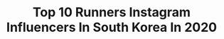 ---
title: Top 10 Runners Instagram Influencers In South Korea In 2020
description: >-
  Find top runners Instagram influencers in South Korea in 2020. Most popular hashtags: #underarmourkr #dietfood #event #ootd.
platform: Instagram
profiles:
  - username: "lovelyn210"
    fullname: >-
      달려라하린🏃‍♀️❣ 운동하는스포츠아나운서
    location: "South Korea"
    followers: 8349
    engagement: 1646
    commentsToLikes: 0.039181
    id: ck5hntkhnod7v0i11vvfxkcyr
    verified: false
    hashtags: "#korea50k, #ad, #le, #giftedbylecoq"
  - username: "bibisister_j"
    fullname: >-
      전지영 쇼호스트  | 비비언니
    location: "South Korea"
    followers: 74011
    engagement: 53
    commentsToLikes: 0.108190
    id: ck6towsgggjn20j71bgihivbc
    verified: false
    hashtags: "#yoga, #model, #poledancing, #beauty"
  - username: "tim_jongwoo"
    fullname: >-
      김종우🇰🇷JongWoo Kim
    location: "South Korea"
    followers: 34875
    engagement: 454
    commentsToLikes: 0.016968
    id: ck5zn40atnqor0i14fwliwyh4
    verified: false
    hashtags: "#misterglobal, #ootd, #shoes"
  - username: "noon.noonii_rd"
    fullname: >-
      눈누니
    location: "South Korea"
    followers: 23083
    engagement: 896
    commentsToLikes: 0.023682
    id: ck5hpzc2ns85o0i11rfsahkp1
    verified: false
    hashtags: "#item, #tinkerbell, #getbarrel, #hoodie"
  - username: "jihoonkim_ateam"
    fullname: >-
      김지훈 트레이너
    location: "South Korea"
    followers: 18371
    engagement: 150
    commentsToLikes: 0.056109
    id: ck6u6r2a3h8420j71sus6iies
    verified: false
    hashtags: "#barebells, #diet, #everlast, #proteinshake"
  - username: "menshealth__korea"
    fullname: >-
      맨즈헬스 한국판 공식계정
    location: "South Korea"
    followers: 22599
    engagement: 84
    commentsToLikes: 0.007614
    id: ck5pwed5omfjc0i11o6r5d7o3
    verified: false
    hashtags: "#viini, #metaracer, #beatthesupertrainer, #streetworkout"
  - username: "one_the_girl"
    fullname: >-
      원도연
    location: "South Korea"
    followers: 5328
    engagement: 1294
    commentsToLikes: 0.042255
    id: ck5c06a1gsj0p0i110bh44otb
    verified: false
    hashtags: "#akiiiclassic, #brandi, #cafetour, #akiii"
  - username: "yuuummm.lee"
    fullname: >-
      Runner Gayoung
    location: "South Korea"
    followers: 16155
    engagement: 331
    commentsToLikes: 0.056562
    id: ck5hntrv9odjc0i11jn9uqycd
    verified: false
    hashtags: "#lifeline, #100, #5000m, #196km"
  - username: "healing.jin"
    fullname: >-
      오세진 Sarah Oh
    location: "South Korea"
    followers: 11883
    engagement: 957
    commentsToLikes: 0.031886
    id: ck5zybzlq9luh0i144csr3h9y
    verified: false
    hashtags: "#outdoor, #withfriends, #running, #trailrunning"
  - username: "smile.runner"
    fullname: >-
      일상이 우리가 가진 인생의 전부다.
    location: "South Korea"
    followers: 24079
    engagement: 284
    commentsToLikes: 0.050917
    id: ck14ink4oga9o0i19docf5zwm
    verified: false
    hashtags: "#grobal6kforwater, #olle, #descente, #miracle365"
---